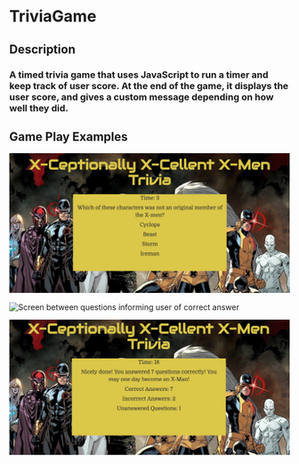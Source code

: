# TriviaGame

## Description

### A timed trivia game that uses JavaScript to run a timer and keep track of user score. At the end of the game, it displays the user score, and gives a custom message depending on how well they did.

## Game Play Examples

![ Example of a question and list of possible responses ]( /assets/images/Sample_Question.png )

![ Screen between questions informing user of correct answer ]( /assets/images/Question_Result.png )

![ End game screen informing user of score ]( /assets/images/End_Game.png )
